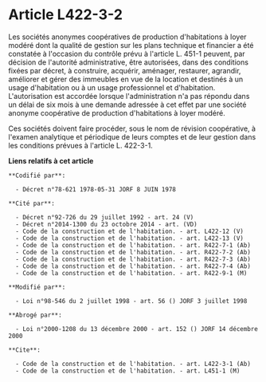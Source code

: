 # Article L422-3-2

Les sociétés anonymes coopératives de production d'habitations à loyer modéré dont la qualité de gestion sur les plans
technique et financier a été constatée à l'occasion du contrôle prévu à l'article L. 451-1 peuvent, par décision de
l'autorité administrative, être autorisées, dans des conditions fixées par décret, à construire, acquérir, aménager,
restaurer, agrandir, améliorer et gérer des immeubles en vue de la location et destinés à un usage d'habitation ou à un usage
professionnel et d'habitation. L'autorisation est accordée lorsque l'administration n'a pas répondu dans un délai de six mois
à une demande adressée à cet effet par une société anonyme coopérative de production d'habitations à loyer modéré.

Ces sociétés doivent faire procéder, sous le nom de révision coopérative, à l'examen analytique et périodique de leurs
comptes et de leur gestion dans les conditions prévues à l'article L. 422-3-1.

**Liens relatifs à cet article**

	**Codifié par**:

	  - Décret n°78-621 1978-05-31 JORF 8 JUIN 1978

	**Cité par**:

	  - Décret n°92-726 du 29 juillet 1992 - art. 24 (V)
	  - Décret n°2014-1300 du 23 octobre 2014 - art. (VD)
	  - Code de la construction et de l'habitation. - art. L422-12 (V)
	  - Code de la construction et de l'habitation. - art. L422-13 (V)
	  - Code de la construction et de l'habitation. - art. R422-7-1 (Ab)
	  - Code de la construction et de l'habitation. - art. R422-7-2 (Ab)
	  - Code de la construction et de l'habitation. - art. R422-7-3 (Ab)
	  - Code de la construction et de l'habitation. - art. R422-7-4 (Ab)
	  - Code de la construction et de l'habitation. - art. R422-9-1 (M)

	**Modifié par**:

	  - Loi n°98-546 du 2 juillet 1998 - art. 56 () JORF 3 juillet 1998

	**Abrogé par**:

	  - Loi n°2000-1208 du 13 décembre 2000 - art. 152 () JORF 14 décembre 2000

	**Cite**:

	  - Code de la construction et de l'habitation. - art. L422-3-1 (Ab)
	  - Code de la construction et de l'habitation. - art. L451-1 (M)
